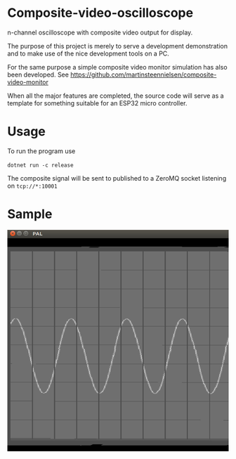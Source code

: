 # Composite-video-oscilloscope
n-channel oscilloscope with composite video output for display. 

The purpose of this project is merely to serve a development demonstration and to make use of the nice development tools on a PC.

For the same purpose a simple composite video monitor simulation has also  been developed. See https://github.com/martinsteennielsen/composite-video-monitor

When all the major features are completed, the source code will serve as a template for something suitable for an ESP32 micro controller.

# Usage
To run the program use

`dotnet run -c release`

The composite signal will be sent to published to a ZeroMQ socket listening on `tcp://*:10001`

# Sample

![](sample.png)

